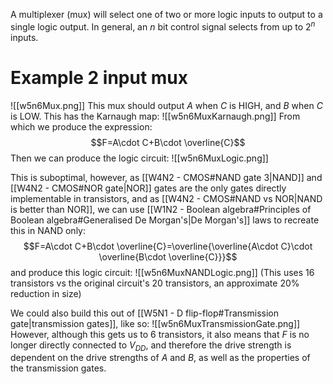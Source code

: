 A multiplexer (mux) will select one of two or more logic inputs to output to a single logic output.
In general, an $n$ bit control signal selects from up to $2^n$ inputs.

# Example 2 input mux
![[w5n6Mux.png]]
This mux should output $A$ when $C$ is HIGH, and $B$ when $C$ is LOW. This has the Karnaugh map:
![[w5n6MuxKarnaugh.png]]
From which we produce the expression:
$$F=A\cdot C+B\cdot \overline{C}$$
Then we can produce the logic circuit:
![[w5n6MuxLogic.png]]

This is suboptimal, however, as [[W4N2 - CMOS#NAND gate 3|NAND]] and [[W4N2 - CMOS#NOR gate|NOR]] gates are the only gates directly implementable in transistors, and as [[W4N2 - CMOS#NAND vs NOR|NAND is better than NOR]], we can use [[W1N2 - Boolean algebra#Principles of Boolean algebra#Generalised De Morgan's|De Morgan's]] laws to recreate this in NAND only:
$$F=A\cdot C+B\cdot \overline{C}=\overline{\overline{A\cdot C}\cdot \overline{B\cdot \overline{C}}}$$
and produce this logic circuit:
![[w5n6MuxNANDLogic.png]]
(This uses 16 transistors vs the original circuit's 20 transistors, an approximate 20% reduction in size)

We could also build this out of [[W5N1 - D flip-flop#Transmission gate|transmission gates]], like so:
![[w5n6MuxTransmissionGate.png]]
However, although this gets us to 6 transistors, it also means that $F$ is no longer directly connected to $V_{DD}$, and therefore the drive strength is dependent on the drive strengths of $A$ and $B$, as well as the properties of the transmission gates.